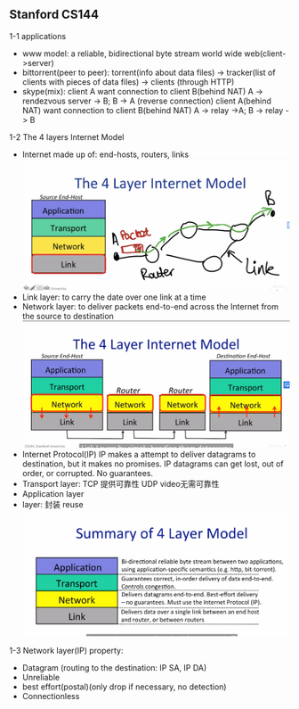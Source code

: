 ## Stanford CS144

1-1 applications
- www model: a reliable, bidirectional byte stream
world wide web(client->server)
- bittorrent(peer to peer): torrent(info about data files) -> tracker(list of clients with pieces of data files) -> clients
(through HTTP)
- skype(mix): client A want connection to client B(behind NAT)
A -> rendezvous server -> B; B -> A (reverse connection)
client A(behind NAT) want connection to client B(behind NAT)
A -> relay ->A; B -> relay -> B

1-2 The 4 layers Internet Model
- Internet made up of: end-hosts, routers, links
![Internet model](./pictures/Internet.png)
- Link layer: to carry the date over one link at a time
- Network layer: to deliver packets end-to-end across the Internet from the source to destination
![Network layer](./pictures/Networklayer.png)
- Internet Protocol(IP)
IP makes a attempt to deliver datagrams to destination, but it makes no promises.
IP datagrams can get lost, out of order, or corrupted. No guarantees.
- Transport layer: 
TCP 提供可靠性
UDP video无需可靠性
- Application layer
- layer: 封装 reuse
![Summary](./pictures/Summary4layer.png)

1-3 Network layer(IP)
property:
- Datagram (routing to the destination: IP SA, IP DA)
- Unreliable
- best effort(postal)(only drop if necessary, no detection)
- Connectionless

